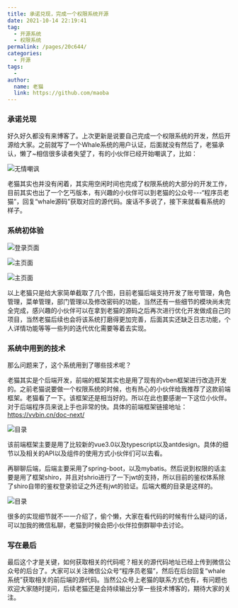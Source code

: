 ```yaml
---
title: 承诺兑现，完成一个权限系统开源
date: 2021-10-14 22:19:41
tag: 
  - 开源系统
  - 权限系统
permalink: /pages/20c644/
categories: 
  - 开源
tags: 
  - 
author: 
  name: 老猫
  link: https://github.com/maoba
---
```


### 承诺兑现

好久好久都没有来博客了。上次更新是说要自己完成一个权限系统的开发，然后开源给大家。之前就写了一个Whale系统的用户认证，后面就没有然后了，老猫承认，懒了~相信很多读者失望了，有的小伙伴已经开始嘲讽了，比如：

![无情嘲讽](https://cdn.ktdaddy.com/cf.png?imageView2/0/q/75|imageslim)

 老猫其实也并没有闲着，其实用空闲时间也完成了权限系统的大部分的开发工作，目前其实也出了一个乞丐版本，有兴趣的小伙伴可以到老猫的公众号---“程序员老猫”，回复“whale源码”获取对应的源代码。废话不多说了，接下来就看看系统的样子。

### 系统初体验

![登录页面]( https://cdn.ktdaddy.com/dl.png?imageView2/0/q/75|imageslim)

![主页面](  https://cdn.ktdaddy.com/zy.png?imageView2/0/q/75|imageslim)

  ![主页面](  https://cdn.ktdaddy.com/zh.png?imageView2/0/q/75|imageslim)

以上老猫只是给大家简单截取了几个图，目前老猫后端支持开发了账号管理，角色管理，菜单管理，部门管理以及修改密码的功能，当然还有一些细节的模块尚未完全完成，感兴趣的小伙伴可以在拿到老猫的源码之后再次进行优化开发做成自己的项目，当然老猫后续也会将该系统打磨得更加完善，后面其实还缺乏日志功能，个人详情功能等等一些列的迭代优化需要等着去实现。

### 系统中用到的技术

那么问题来了，这个系统用到了哪些技术呢？

老猫其实是个后端开发，前端的框架其实也是用了现有的vben框架进行改造开发的。之前老猫说要做一个权限系统的时候，也有热心的小伙伴给我推荐了这款前端框架。老猫看了一下。该框架还是相当好的。所以在此也要感谢一下这位小伙伴。对于后端程序员来说上手也非常的快。具体的前端框架链接地址：https://vvbin.cn/doc-next/

![目录](   https://cdn.ktdaddy.com/wy.png?imageView2/0/q/75|imageslim)

该前端框架主要是用了比较新的vue3.0以及typescript以及antdesign。具体的细节以及相关的API以及组件的使用方式小伙伴们可以去看。

再聊聊后端，后端主要采用了spring-boot，以及mybatis。然后说到权限的话主要是用了框架shiro，并且对shrio进行了一下jwt的支持，所以目前的鉴权体系除了shiro自带的鉴权登录验证之外还有jwt的验证。后端大概的目录是这样的。

![目录](   https://cdn.ktdaddy.com/ml.png?imageView2/0/q/75|imageslim)

很多的实现细节就不一一介绍了，偷个懒，大家在看代码的时候有什么疑问的话，可以加我的微信私聊，老猫到时候会把小伙伴拉倒群聊中去讨论。

### 写在最后

最后这个才是关键，如何获取相关的代码呢？相关的源代码地址已经上传到微信公众号的后台了。大家可以关注微信公众号“程序员老猫”，然后在后台回复“whale系统”获取相关的前后端的源代码。当然公众号上老猫的联系方式也有，有问题也欢迎大家随时提问，后续老猫还是会持续输出分享一些技术博客的，期待大家的关注。
